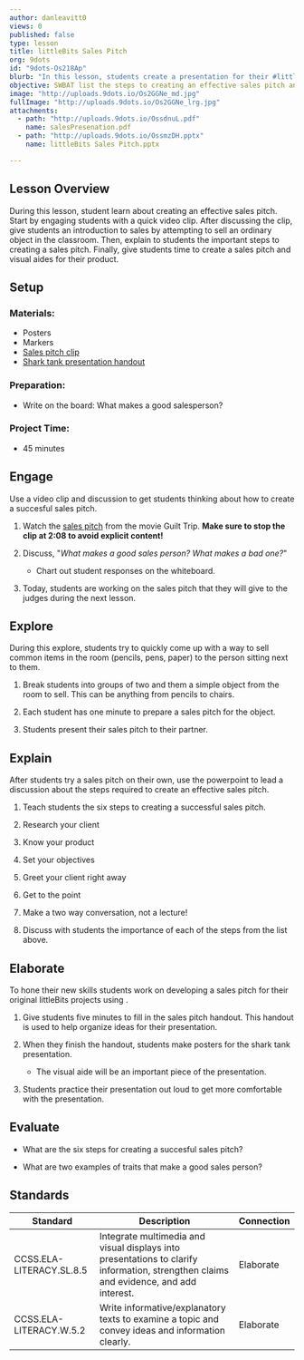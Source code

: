 ```yaml
---
author: danleavitt0
views: 0
published: false
type: lesson
title: littleBits Sales Pitch
org: 9dots
id: "9dots-Os218Ap"
blurb: "In this lesson, students create a presentation for their #littleBits product that includes a visual aide #CCSS-ELA-LITERACY-SL-8-5"
objective: SWBAT list the steps to creating an effective sales pitch and create a presentation with a written components and visual aides for their littleBits product.
image: "http://uploads.9dots.io/Os2GGNe_md.jpg"
fullImage: "http://uploads.9dots.io/Os2GGNe_lrg.jpg"
attachments: 
  - path: "http://uploads.9dots.io/OssdnuL.pdf"
    name: salesPresenation.pdf
  - path: "http://uploads.9dots.io/OssmzDH.pptx"
    name: littleBits Sales Pitch.pptx

---
```


## Lesson Overview
During this lesson, student learn about creating an effective sales pitch. Start by engaging students with a quick video clip. After discussing the clip, give students an introduction to sales by attempting to sell an ordinary object in the classroom. Then, explain to students the important steps to creating a sales pitch. Finally, give students time to create a sales pitch and visual aides for their product. 

## Setup

### Materials:

- Posters
- Markers
- [Sales pitch clip](https://www.youtube.com/watch?v=h5xJrw_h5Nk)
- [Shark tank presentation handout]()

### Preparation:

- Write on the board:  What makes a good salesperson?

### Project Time:

- 45 minutes

## Engage
Use a video clip and discussion to get students thinking about how to create a succesful sales pitch.

1. Watch the [sales pitch](https://www.youtube.com/watch?v=h5xJrw_h5Nk) from the movie Guilt Trip. 
**Make sure to stop the clip at 2:08 to avoid explicit content!**

2. Discuss, "_What makes a good sales person? What makes a bad one?_"
	- Chart out student responses on the whiteboard.

3. Today, students are working on the sales pitch that they will give to the judges during the next lesson. 
    
## Explore
During this explore, students try to quickly come up with a way to sell common items in the room (pencils, pens, paper) to the person sitting next to them. 

1. Break students into groups of two and them a simple object from the room to sell. This can be anything from pencils to chairs.

2. Each student has one minute to prepare a sales pitch for the object.

3. Students present their sales pitch to their partner.

## Explain
After students try a sales pitch on their own, use the powerpoint to lead a discussion about the steps required to create an effective sales pitch.

1. Teach students the six steps to creating a successful sales pitch.  
  1. Research your client
  2. Know your product
  3. Set your objectives
  4. Greet your client right away
  5. Get to the point
  6. Make a two way conversation, not a lecture!
  
2. Discuss with students the importance of each of the steps from the list above.

## Elaborate
To hone their new skills students work on developing a sales pitch for their original littleBits projects using .

1. Give students five minutes to fill in the sales pitch handout.  This handout is used to help organize ideas for their presentation. 

2. When they finish the handout, students make posters for the shark tank presentation.
	- The visual aide will be an important piece of the presentation.

3. Students practice their presentation out loud to get more comfortable with the presentation.

## Evaluate

- What are the six steps for creating a succesful sales pitch?

- What are two examples of traits that make a good sales person? 

## Standards

Standard | Description | Connection
--- | --- | ---
CCSS.ELA-LITERACY.SL.8.5 | Integrate multimedia and visual displays into presentations to clarify information, strengthen claims and evidence, and add interest. | Elaborate
CCSS.ELA-LITERACY.W.5.2 | Write informative/explanatory texts to examine a topic and convey ideas and information clearly. | Elaborate

